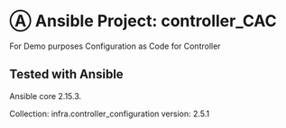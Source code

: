 # Ⓐ Ansible Project: controller_CAC 

For Demo purposes Configuration as Code for Controller


## Tested with Ansible

Ansible core 2.15.3.
<!-- List the versions of Ansible the collection has been tested with. Must match what is in galaxy.yml. -->
Collection: infra.controller_configuration
version:    2.5.1



